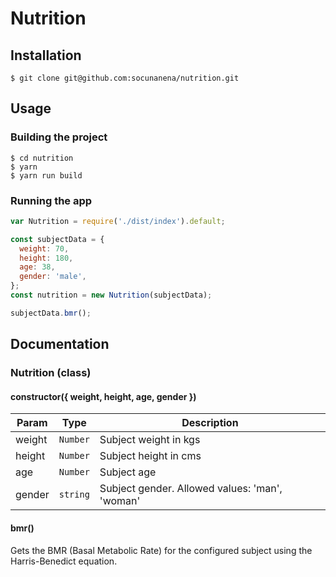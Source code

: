 # Nutrition

## Installation

```shell
$ git clone git@github.com:socunanena/nutrition.git
```

## Usage

### Building the project

```shell
$ cd nutrition
$ yarn
$ yarn run build
```

### Running the app

```javascript
var Nutrition = require('./dist/index').default;

const subjectData = {
  weight: 70,
  height: 180,
  age: 38,
  gender: 'male',
};
const nutrition = new Nutrition(subjectData);

subjectData.bmr();
```

## Documentation

### Nutrition (class)

#### constructor({ weight, height, age, gender })

| Param | Type | Description |
| --- | --- | --- |
| weight | <code>Number</code> | Subject weight in kgs |
| height | <code>Number</code> | Subject height in cms |
| age | <code>Number</code> | Subject age |
| gender | <code>string</code> | Subject gender. Allowed values: 'man', 'woman' |

#### bmr()
Gets the BMR (Basal Metabolic Rate) for the configured subject using the Harris-Benedict equation.
